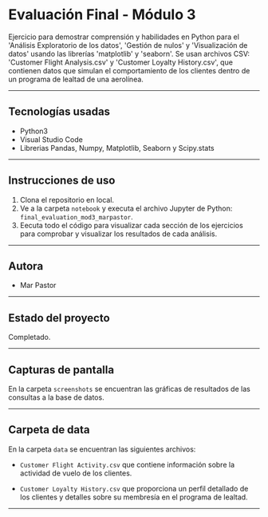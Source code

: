 # Evaluación Final - Módulo 3

Ejercicio para demostrar comprensión y habilidades en Python para el 'Análisis Exploratorio de los datos', 'Gestión de nulos' y 'Visualización de datos' usando las librerías 'matplotlib' y 'seaborn'. Se usan archivos CSV: 'Customer Flight Analysis.csv' y 'Customer Loyalty History.csv', que contienen datos que simulan el comportamiento de los clientes dentro de un programa de lealtad de una aerolínea.

---

## Tecnologías usadas

- Python3
- Visual Studio Code
- Librerias Pandas, Numpy, Matplotlib, Seaborn y Scipy.stats 

---

## Instrucciones de uso

1. Clona el repositorio en local.
2. Ve a la carpeta `notebook` y executa el archivo Jupyter de Python: `final_evaluation_mod3_marpastor`.
3. Eecuta todo el código para visualizar cada sección de los ejercicios para comprobar y visualizar los resultados de cada análisis.

---

## Autora

- Mar Pastor

---

## Estado del proyecto

Completado.

---

## Capturas de pantalla

En la carpeta `screenshots` se encuentran las gráficas de resultados de las consultas a la base de datos.

---

## Carpeta de data

En la carpeta `data` se encuentran las siguientes archivos:

- `Customer Flight Activity.csv` que contiene información sobre la actividad de vuelo de los clientes.

- `Customer Loyalty History.csv` que proporciona un perfil detallado de los clientes y detalles sobre su membresía en el programa de lealtad.

---